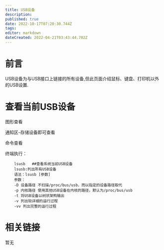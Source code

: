 ```yaml
---
title: USB设备
description: 
published: true
date: 2022-10-17T07:20:30.744Z
tags: 
editor: markdown
dateCreated: 2022-04-21T03:43:44.702Z
---
```


# 前言
USB设备为与USB接口上链接的所有设备,但此页面介绍鼠标、键盘、打印机以外的USB设置.
# 查看当前USB设备
图形查看

通知区-存储设备即可查看


命令查看

终端执行：
```
    lsusb   ##查看系统当前USB设备
    lsusb:列出所有USB设备
    语法：lsusb [参数]
    参数：
    -D 设备路径 不扫描/proc/bus/usb，而以指定的设备路径取代
    -p 内核路径 使用其他USB设备在内核的路径，默认为/proc/bus/usb
    -t 将USB设备以树状架构输出
    -v 列出较详细的运行过程
    -vv 列出完整的运行过程
```
# 相关链接
暂无